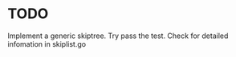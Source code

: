 # TODO

Implement a generic skiptree. Try pass the test. Check for detailed infomation in skiplist.go